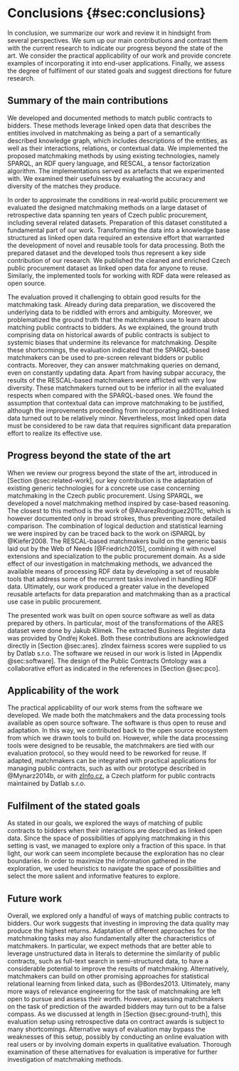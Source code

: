 # Conclusions {#sec:conclusions}

<!--
See p. 3, <http://fis.vse.cz/wp-content/uploads/2014/02/Standardy_zpracovani_doktorskych_praci.pdf>
-->

In conclusion, we summarize our work and review it in hindsight from several perspectives.
We sum up our main contributions and contrast them with the current research to indicate our progress beyond the state of the art.
We consider the practical applicability of our work and provide concrete examples of incorporating it into end-user applications.
Finally, we assess the degree of fulfilment of our stated goals and suggest directions for future research.

## Summary of the main contributions

We developed and documented methods to match public contracts to bidders.
These methods leverage linked open data that describes the entities involved in matchmaking as being a part of a semantically described knowledge graph, which includes descriptions of the entities, as well as their interactions, relations, or contextual data.
We implemented the proposed matchmaking methods by using existing technologies, namely SPARQL, an RDF query language, and RESCAL, a tensor factorization algorithm.
The implementations served as artefacts that we experimented with.
We examined their usefulness by evaluating the accuracy and diversity of the matches they produce.

In order to approximate the conditions in real-world public procurement we evaluated the designed matchmaking methods on a large dataset of retrospective data spanning ten years of Czech public procurement, including several related datasets.
Preparation of this dataset constituted a fundamental part of our work.
Transforming the data into a knowledge base structured as linked open data required an extensive effort that warranted the development of novel and reusable tools for data processing.
Both the prepared dataset and the developed tools thus represent a key side contribution of our research.
We published the cleaned and enriched Czech public procurement dataset as linked open data for anyone to reuse.
Similarly, the implemented tools for working with RDF data were released as open source.

The evaluation proved it challenging to obtain good results for the matchmaking task.
Already during data preparation, we discovered the underlying data to be riddled with errors and ambiguity.
Moreover, we problematized the ground truth that the matchmakers use to learn about matching public contracts to bidders.
As we explained, the ground truth comprising data on historical awards of public contracts is subject to systemic biases that undermine its relevance for matchmaking.
Despite these shortcomings, the evaluation indicated that the SPARQL-based matchmakers can be used to pre-screen relevant bidders or public contracts.
Moreover, they can answer matchmaking queries on demand, even on constantly updating data.
Apart from having subpar accuracy, the results of the RESCAL-based matchmakers were afflicted with very low diversity.
These matchmakers turned out to be inferior in all the evaluated respects when compared with the SPARQL-based ones.
We found the assumption that contextual data can improve matchmaking to be justified, although the improvements proceeding from incorporating additional linked data turned out to be relatively minor.
Nevertheless, most linked open data must be considered to be raw data that requires significant data preparation effort to realize its effective use.

## Progress beyond the state of the art

When we review our progress beyond the state of the art, introduced in [Section @sec:related-work], our key contribution is the adaptation of existing generic technologies for a concrete use case concerning matchmaking in the Czech public procurement.
Using SPARQL, we developed a novel matchmaking method inspired by case-based reasoning.
The closest to this method is the work of @AlvarezRodriguez2011c, which is however documented only in broad strokes, thus preventing more detailed comparison.
The combination of logical deduction and statistical learning we were inspired by can be traced back to the work on iSPARQL by @Kiefer2008.
The RESCAL-based matchmakers build on the generic basis laid out by the Web of Needs [@Friedrich2015], combining it with novel extensions and specialization to the public procurement domain.
As a side effect of our investigation in matchmaking methods, we advanced the available means of processing RDF data by developing a set of reusable tools that address some of the recurrent tasks involved in handling RDF data.
Ultimately, our work produced a greater value in the developed reusable artefacts for data preparation and matchmaking than as a practical use case in public procurement.

The presented work was built on open source software as well as data prepared by others.
In particular, most of the transformations of the ARES dataset were done by Jakub Klímek.
The extracted Business Register data was provided by Ondřej Kokeš.
Both these contributions are acknowledged directly in [Section @sec:ares].
zIndex fairness scores were supplied to us by Datlab s.r.o.
The software we reused in our work is listed in [Appendix @sec:software].
The design of the Public Contracts Ontology was a collaborative effort as indicated in the references in [Section @sec:pco].

## Applicability of the work

The practical applicability of our work stems from the software we developed.
We made both the matchmakers and the data processing tools available as open source software.
The software is thus open to reuse and adaptation.
In this way, we contributed back to the open source ecosystem from which we drawn tools to build on.
However, while the data processing tools were designed to be reusable, the matchmakers are tied with our evaluation protocol, so they would need to be reworked for reuse.
If adapted, matchmakers can be integrated with practical applications for managing public contracts, such as with our prototype described in @Mynarz2014b, or with [zInfo.cz](https://www.zinfo.cz), a Czech platform for public contracts maintained by Datlab s.r.o.

## Fulfilment of the stated goals

As stated in our goals, we explored the ways of matching of public contracts to bidders when their interactions are described as linked open data.
Since the space of possibilities of applying matchmaking in this setting is vast, we managed to explore only a fraction of this space.
In that light, our work can seem incomplete because the exploration has no clear boundaries.
In order to maximize the information gathered in the exploration, we used heuristics to navigate the space of possibilities and select the more salient and informative features to explore.

## Future work

Overall, we explored only a handful of ways of matching public contracts to bidders.
Our work suggests that investing in improving the data quality may produce the highest returns.
Adaptation of different approaches for the matchmaking tasks may also fundamentally alter the characteristics of matchmakers.
In particular, we expect methods that are better able to leverage unstructured data in literals to determine the similarity of public contracts, such as full-text search in semi-structured data, to have a considerable potential to improve the results of matchmaking.
Alternatively, matchmakers can build on other promising approaches for statistical relational learning from linked data, such as @Bordes2013.
Ultimately, many more ways of relevance engineering for the task of matchmaking are left open to pursue and assess their worth.
However, assessing matchmakers on the task of prediction of the awarded bidders may turn out to be a false compass.
As we discussed at length in [Section @sec:ground-truth], this evaluation setup using retrospective data on contract awards is subject to many shortcomings.
Alternative ways of evaluation may bypass the weaknesses of this setup, possibly by conducting an online evaluation with real users or by involving domain experts in qualitative evaluation.
Thorough examination of these alternatives for evaluation is imperative for further investigation of matchmaking methods.
